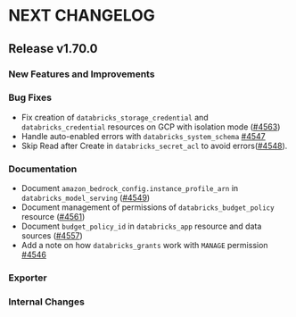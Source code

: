 # NEXT CHANGELOG

## Release v1.70.0

### New Features and Improvements

### Bug Fixes

 * Fix creation of `databricks_storage_credential` and `databricks_credential` resources on GCP with isolation mode ([#4563](https://github.com/databricks/terraform-provider-databricks/pull/4563))
 * Handle auto-enabled errors with `databricks_system_schema` [#4547](https://github.com/databricks/terraform-provider-databricks/pull/4547)
 * Skip Read after Create in `databricks_secret_acl` to avoid errors([#4548](https://github.com/databricks/terraform-provider-databricks/pull/4548)).

### Documentation

 * Document `amazon_bedrock_config.instance_profile_arn` in `databricks_model_serving` ([#4549](https://github.com/databricks/terraform-provider-databricks/pull/4549))
 * Document management of permissions of `databricks_budget_policy` resource ([#4561](https://github.com/databricks/terraform-provider-databricks/pull/4561))
 * Document `budget_policy_id` in `databricks_app` resource and data sources ([#4557](https://github.com/databricks/terraform-provider-databricks/pull/4557))
 * Add a note on how `databricks_grants` work with `MANAGE` permission [#4546](https://github.com/databricks/terraform-provider-databricks/pull/4546)

### Exporter

### Internal Changes
